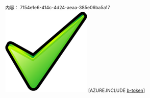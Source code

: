 内容︰ 7154e1e6-414c-4d24-aeaa-385e06ba5a17![图像](4726fac4-5f4f-47c8-a7d1-7151ad633c71.png)
[AZURE.INCLUDE [b-token](71d9b022-429d-451e-b6ae-697e9d7ca79b.md)]
